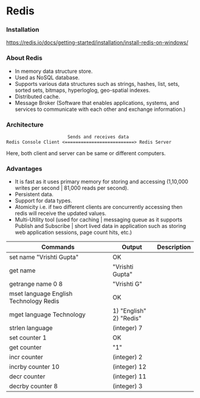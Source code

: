 # Redis

### Installation
https://redis.io/docs/getting-started/installation/install-redis-on-windows/

### About Redis
- In memory data structure store.
- Used as NoSQL database.
- Supports various data structures such as strings, hashes, list, sets, sorted sets, bitmaps, hyperloglog, geo-spatial indexes.
- Distributed cache.
- Message Broker (Software that enables applications, systems, and services to communicate with each other and exchange information.)

### Architecture
```
                       Sends and receives data
Redis Console Client <==========================> Redis Server
```
Here, both client and server can be same or different computers.

### Advantages
- It is fast as it uses primary memory for storing and accessing (1,10,000 writes per second | 81,000 reads per second).
- Persistent data.
- Support for data types.
- Atomicity i.e. if two different clients are concurrently accessing then redis will receive the updated values.
- Multi-Utility tool (used for caching | messaging queue as it supports Publish and Subscribe | short lived data in application such as storing web application sessions, page count hits, etc.)

| Commands | Output | Description |
|----------|--------|-------------|
| set name "Vrishti Gupta" | OK | |
| get name | "Vrishti Gupta" | |
| getrange name 0 8 | "Vrishti G" | |
| mset language English Technology Redis | OK | |
| mget language Technology | 1) "English" <br /> 2) "Redis" | |
| strlen language | (integer) 7 | |
| set counter 1 | OK | |
| get counter | "1" | |
| incr counter | (integer) 2 | |
| incrby counter 10 | (integer) 12 | |
| decr counter | (integer) 11 | |
| decrby counter 8 | (integer) 3 | |
